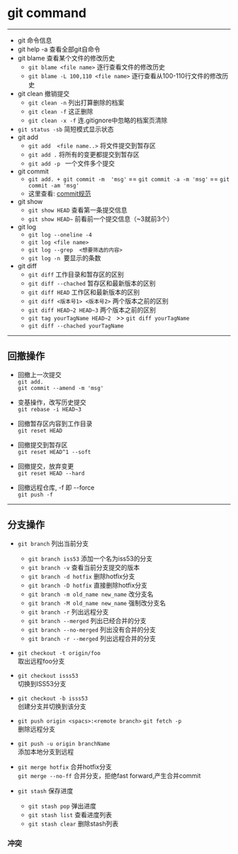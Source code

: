 # git command
---
- git 命令信息  
- git help -a 查看全部git自命令
- git blame 查看某个文件的修改历史
  - `git blame <file name>` 逐行查看文件的修改历史   
  - `git blame -L 100,110 <file name>` 逐行查看从100-110行文件的修改历史
- git clean 撤销提交
  - `git clean -n` 列出打算删除的档案
  - `git clean -f` 这正删除
  - `git clean -x -f` 连.gitignore中忽略的档案页清除
- `git status -sb` 简短模式显示状态
- git add  
  - `git add  <file name..>` 将文件提交到暂存区
  - `git add .` 将所有的变更都提交到暂存区
  - `git add -p ` 一个文件多个提交
- git commit
  - `git add. + git commit -m  'msg'` == `git commit -a -m 'msg'` == `git commit -am 'msg'`
  - 这里查看: [commit规范](CommitMsg.md)
- git show 
  - `git show HEAD` 查看第一条提交信息
  - `git show HEAD~` 前看前一个提交信息（~3就前3个）
- git log 
  - `git log --oneline -4`
  - `git log <file name>`
  - `git log --grep  <想要筛选的内容>`
  - `git log -n`  要显示的条数
- git diff
  - `git diff` 工作目录和暂存区的区别
  - `git diff --chached` 暂存区和最新版本的区别
  - `git diff HEAD` 工作区和最新版本的区别
  - `git diff <版本号1> <版本号2>` 两个版本之前的区别
  - `git diff HEAD~2 HEAD~3` 两个版本之前的区别
  - `git tag yourTagName HEAD~2`   >> `git diff yourTagName`
  - `git diff --chached yourTagName`
---
## 回撤操作
- 回撤上一次提交  
  `git add.`  
  `git commit --amend -m 'msg'`

- 变基操作，改写历史提交  
  `git rebase -i HEAD~3`
- 回撤暂存区内容到工作目录  
  `git reset HEAD`
- 回撤提交到暂存区    
  `git reset HEAD^1 --soft`
- 回撤提交，放弃变更  
  `git reset HEAD --hard`
- 回撤远程仓库, -f 即 --force  
  `git push -f`
  
---
## 分支操作
- `git branch`  列出当前分支   
	- `git branch iss53` 添加一个名为iss53的分支
	- `git branch -v`  查看当前分支提交的版本
	- `git branch -d hotfix` 删除hotfix分支
	- `git branch -D hotfix` 直接删除hotfix分支
	- `git branch -m old_name new_name` 改分支名
	- `git branch -M old_name new_name` 强制改分支名
  - `git branch -r` 列出远程分支		
  - `git branch --merged` 列出已经合并的分支
  - `git branch --no-merged` 列出没有合并的分支
  - `git branch -r --merged` 列出远程合并的分支
		 
- `git checkout -t origin/foo`  
    取出远程foo分支

- `git checkout isss53`  
	   切换到ISS53分支

- `git checkout -b isss53`  
	 创建分支并切换到该分支
	
- `git push origin <spacs>:<remote branch>`
 	 `git fetch -p`  
     删除远程分支
     
- `git push -u origin branchName`  
   添加本地分支到远程
		
- `git merge hotfix` 合并hotfix分支  
  `git merge --no-ff` 合并分支，拒绝fast forward,产生合并commit


- `git stash` 保存进度
  - `git stash pop` 弹出进度
  - `git stash list` 查看进度列表
  - `git stash clear` 删除stash列表
 
### 冲突
